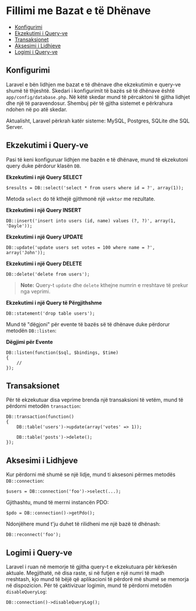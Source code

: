 # Fillimi me Bazat e të Dhënave

- [Konfigurimi](#konfigurimi)
- [Ekzekutimi i Query-ve](#ekzekutimi-query)
- [Transaksionet](#transaksionet)
- [Aksesimi i Lidhjeve](#aksesimi-lidhjeve)
- [Logimi i Query-ve](#logimi-query)

<a name="konfigurimi"></a>
## Konfigurimi

Laravel e bën lidhjen me bazat e të dhënave dhe ekzekutimin e query-ve shumë të thjeshtë. Skedari i konfigurimit të bazës së të dhënave është `app/config/database.php`. Në këtë skedar mund të përcaktoni të gjitha lidhjet dhe një të paravendosur. Shembuj për të gjitha sistemet e përkrahura ndohen në po atë skedar.

Aktualisht, Laravel përkrah katër sisteme: MySQL, Postgres, SQLite dhe SQL Server.

<a name="ekzekutimi-query"></a>
## Ekzekutimi i Query-ve

Pasi të keni konfiguruar lidhjen me bazën e të dhënave, mund të ekzekutoni query duke përdorur klasën `DB`.

**Ekzekutimi i një Query SELECT**

	$results = DB::select('select * from users where id = ?', array(1));

Metoda `select` do të kthejë gjithmonë një `vektor` me rezultate.

**Ekzekutimi i një Query INSERT**

	DB::insert('insert into users (id, name) values (?, ?)', array(1, 'Dayle'));

**Ekzekutimi i një Query UPDATE**

	DB::update('update users set votes = 100 where name = ?', array('John'));

**Ekzekutimi i një Query DELETE**

	DB::delete('delete from users');

> **Note:** Query-t `update` dhe `delete` kthejne numrin e rreshtave të prekur nga veprimi.

**Ekzekutimi i një Query të Përgjithshme**

	DB::statement('drop table users');

Mund të "dëgjoni" për evente të bazës së të dhënave duke përdorur metodën `DB::listen`:

**Dëgjimi për Evente**

	DB::listen(function($sql, $bindings, $time)
	{
		//
	});

<a name="transaksionet"></a>
## Transaksionet

Për të ekzekutuar disa veprime brenda një transaksioni të vetëm, mund të përdorni metodën `transaction`:

	DB::transaction(function()
	{
		DB::table('users')->update(array('votes' => 1));

		DB::table('posts')->delete();
	});

<a name="aksesimi-lidhjeve"></a>
## Aksesimi i Lidhjeve

Kur përdorni më shumë se një lidje, mund ti aksesoni përmes metodës `DB::connection`:

	$users = DB::connection('foo')->select(...);

Gjithashtu, mund të merrni instancën PDO:

	$pdo = DB::connection()->getPdo();

Ndonjëhere mund t'ju duhet të rilidheni me një bazë të dhënash:

	DB::reconnect('foo');

<a name="logimi-query"></a>
## Logimi i Query-ve

Laravel i ruan në memorje të gjitha query-t e ekzekutuara për kërkesën aktuale. Megjithatë, në disa raste, si në futjen e një numri të madh rreshtash, kjo mund të bëjë që aplikacioni të përdorë më shumë se memorja në dispozicion. Për të çaktivizuar logimin, mund të përdorni metodën `disableQueryLog`:

	DB::connection()->disableQueryLog();